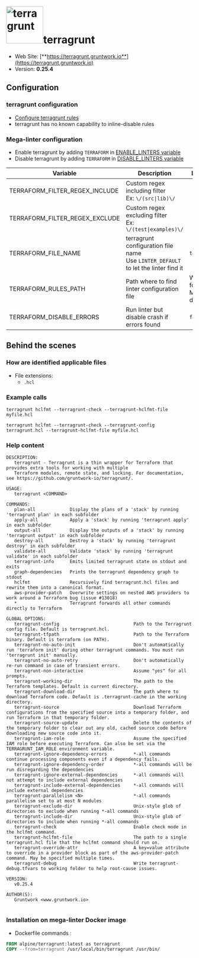 <!-- markdownlint-disable MD033 MD041 -->
<!-- Generated by .automation/build.py, please do not update manually -->
# <a href="https://terragrunt.gruntwork.io" target="blank" title="Visit linter Web Site"><img src="https://github.com/gruntwork-io/terragrunt/blob/master/docs/assets/img/favicon/ms-icon-310x310.png" alt="terragrunt" height="100px"></a>terragrunt

- Web Site: [**https://terragrunt.gruntwork.io**](https://terragrunt.gruntwork.io)
- Version: **0.25.4**

## Configuration

### terragrunt configuration

- [Configure terragrunt rules](https://terragrunt.gruntwork.io/docs/getting-started/configuration/#terragrunt-configuration-file)
- terragrunt has no known capability to inline-disable rules

### Mega-linter configuration

- Enable terragrunt by adding `TERRAFORM` in [ENABLE_LINTERS variable](https://github.com/nvuillam/mega-linter#activation-and-deactivation)
- Disable terragrunt by adding `TERRAFORM` in [DISABLE_LINTERS variable](https://github.com/nvuillam/mega-linter#activation-and-deactivation)

| Variable | Description | Default value |
| ----------------- | -------------- | -------------- |
| TERRAFORM_FILTER_REGEX_INCLUDE | Custom regex including filter<br/>Ex: `\/(src\|lib)\/` |  |
| TERRAFORM_FILTER_REGEX_EXCLUDE | Custom regex excluding filter<br/>Ex: `\/(test\|examples)\/` |  |
| TERRAFORM_FILE_NAME | terragrunt configuration file name</br>Use `LINTER_DEFAULT` to let the linter find it | `terragrunt.hcl` |
| TERRAFORM_RULES_PATH | Path where to find linter configuration file | Workspace folder, then Mega-Linter default rules |
| TERRAFORM_DISABLE_ERRORS | Run linter but disable crash if errors found | `false` |

## Behind the scenes

### How are identified applicable files

- File extensions:
  - `.hcl`


### Example calls

```shell
terragrunt hclfmt --terragrunt-check --terragrunt-hclfmt-file myfile.hcl
```

```shell
terragrunt hclfmt --terragrunt-check --terragrunt-config terragrunt.hcl --terragrunt-hclfmt-file myfile.hcl
```


### Help content

```shell
DESCRIPTION:
   terragrunt - Terragrunt is a thin wrapper for Terraform that provides extra tools for working with multiple
   Terraform modules, remote state, and locking. For documentation, see https://github.com/gruntwork-io/terragrunt/.

USAGE:
   terragrunt <COMMAND>

COMMANDS:
   plan-all             Display the plans of a 'stack' by running 'terragrunt plan' in each subfolder
   apply-all            Apply a 'stack' by running 'terragrunt apply' in each subfolder
   output-all           Display the outputs of a 'stack' by running 'terragrunt output' in each subfolder
   destroy-all          Destroy a 'stack' by running 'terragrunt destroy' in each subfolder
   validate-all         Validate 'stack' by running 'terragrunt validate' in each subfolder
   terragrunt-info      Emits limited terragrunt state on stdout and exits
   graph-dependencies   Prints the terragrunt dependency graph to stdout
   hclfmt               Recursively find terragrunt.hcl files and rewrite them into a canonical format.
   aws-provider-patch   Overwrite settings on nested AWS providers to work around a Terraform bug (issue #13018)
   *                    Terragrunt forwards all other commands directly to Terraform

GLOBAL OPTIONS:
   terragrunt-config                            Path to the Terragrunt config file. Default is terragrunt.hcl.
   terragrunt-tfpath                            Path to the Terraform binary. Default is terraform (on PATH).
   terragrunt-no-auto-init                      Don't automatically run 'terraform init' during other terragrunt commands. You must run 'terragrunt init' manually.
   terragrunt-no-auto-retry                     Don't automatically re-run command in case of transient errors.
   terragrunt-non-interactive                   Assume "yes" for all prompts.
   terragrunt-working-dir                       The path to the Terraform templates. Default is current directory.
   terragrunt-download-dir                      The path where to download Terraform code. Default is .terragrunt-cache in the working directory.
   terragrunt-source                            Download Terraform configurations from the specified source into a temporary folder, and run Terraform in that temporary folder.
   terragrunt-source-update                     Delete the contents of the temporary folder to clear out any old, cached source code before downloading new source code into it.
   terragrunt-iam-role                          Assume the specified IAM role before executing Terraform. Can also be set via the TERRAGRUNT_IAM_ROLE environment variable.
   terragrunt-ignore-dependency-errors          *-all commands continue processing components even if a dependency fails.
   terragrunt-ignore-dependency-order           *-all commands will be run disregarding the dependencies
   terragrunt-ignore-external-dependencies      *-all commands will not attempt to include external dependencies
   terragrunt-include-external-dependencies     *-all commands will include external dependencies
   terragrunt-parallelism <N>                   *-all commands parallelism set to at most N modules
   terragrunt-exclude-dir                       Unix-style glob of directories to exclude when running *-all commands
   terragrunt-include-dir                       Unix-style glob of directories to include when running *-all commands
   terragrunt-check                             Enable check mode in the hclfmt command.
   terragrunt-hclfmt-file                       The path to a single terragrunt.hcl file that the hclfmt command should run on.
   terragrunt-override-attr                     A key=value attribute to override in a provider block as part of the aws-provider-patch command. May be specified multiple times.
   terragrunt-debug                             Write terragrunt-debug.tfvars to working folder to help root-cause issues.

VERSION:
   v0.25.4

AUTHOR(S):
   Gruntwork <www.gruntwork.io>


```

### Installation on mega-linter Docker image

- Dockerfile commands :
```dockerfile
FROM alpine/terragrunt:latest as terragrunt
COPY --from=terragrunt /usr/local/bin/terragrunt /usr/bin/
```

